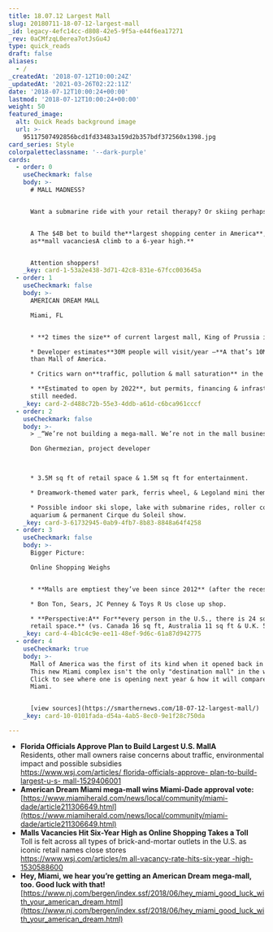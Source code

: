 ```yaml
---
title: 18.07.12 Largest Mall
slug: 20180711-18-07-12-largest-mall
_id: legacy-4efc14cc-d808-42e5-9f5a-e44f6ea17271
_rev: 0aCMfzqL0erea7otJsGu4J
type: quick_reads
draft: false
aliases:
  - /
_createdAt: '2018-07-12T10:00:24Z'
_updatedAt: '2021-03-26T02:22:11Z'
date: '2018-07-12T10:00:24+00:00'
lastmod: '2018-07-12T10:00:24+00:00'
weight: 50
featured_image:
  alt: Quick Reads background image
  url: >-
    95117507492856bcd1fd33483a159d2b357bdf372560x1398.jpg
card_series: Style
colorpaletteclassname: '--dark-purple'
cards:
  - order: 0
    useCheckmark: false
    body: >-
      # MALL MADNESS?


      Want a submarine ride with your retail therapy? Or skiing perhaps?


      A The $4B bet to build the**largest shopping center in America**, even
      as**mall vacanciesA climb to a 6-year high.**


      Attention shoppers!
    _key: card-1-53a2e438-3d71-42c8-831e-67fcc003645a
  - order: 1
    useCheckmark: false
    body: >-
      AMERICAN DREAM MALL  

      Miami, FL


      * **2 times the size** of current largest mall, King of Prussia in PA.

      * Developer estimates**30M people will visit/year –**A that’s 10M less
      than Mall of America.

      * Critics warn on**traffic, pollution & mall saturation** in the area.

      * **Estimated to open by 2022**, but permits, financing & infrastructure
      still needed.
    _key: card-2-d488c72b-55e3-4ddb-a61d-c6bca961cccf
  - order: 2
    useCheckmark: false
    body: >-
      > _“We’re not building a mega-mall. We’re not in the mall business.”_  

      Don Ghermezian, project developer  
        


      * 3.5M sq ft of retail space & 1.5M sq ft for entertainment.

      * Dreamwork-themed water park, ferris wheel, & Legoland mini theme park.

      * Possible indoor ski slope, lake with submarine rides, roller coaster,
      aquarium & permanent Cirque du Soleil show.
    _key: card-3-61732945-0ab9-4fb7-8b83-8848a64f4258
  - order: 3
    useCheckmark: false
    body: >-
      Bigger Picture:  

      Online Shopping Weighs


      * **Malls are emptiest they’ve been since 2012** (after the recession).

      * Bon Ton, Sears, JC Penney & Toys R Us close up shop.

      * **Perspective:A** For**every person in the U.S., there is 24 sq ft of
      retail space.** (vs. Canada 16 sq ft, Australia 11 sq ft & U.K. 5 sq ft)
    _key: card-4-4b1c4c9e-ee11-48ef-9d6c-61a87d942775
  - order: 4
    useCheckmark: true
    body: >-
      Mall of America was the first of its kind when it opened back in 1992.
      This new Miami complex isn't the only "destination mall" in the works.
      Click to see where one is opening next year & how it will compare to
      Miami.


      [view sources](https://smarthernews.com/18-07-12-largest-mall/)
    _key: card-10-0101fada-d54a-4ab5-8ec0-9e1f28c750da

---
```

* **Florida Officials Approve Plan to Build Largest U.S. MallA**  
Residents, other mall owners raise concerns about traffic, environmental impact and possible subsidies  
[https://www.wsj.com/articles/ florida-officials-approve- plan-to-build-largest-u-s- mall-1529406001](https://www.wsj.com/articles/)
* **American Dream Miami mega-mall wins Miami-Dade approval vote:**  
[https://www.miamiherald.com/news/local/community/miami-dade/article211306649.html](https://www.miamiherald.com/news/local/community/miami-dade/article211306649.html)
* **Malls Vacancies Hit Six-Year High as Online Shopping Takes a Toll**  
Toll is felt across all types of brick-and-mortar outlets in the U.S. as iconic retail names close stores  
[https://www.wsj.com/articles/m all-vacancy-rate-hits-six-year -high-1530588600](https://www.wsj.com/articles/m)
* **Hey, Miami, we hear you’re getting an American Dream mega-mall, too. Good luck with that!**  
[https://www.nj.com/bergen/index.ssf/2018/06/hey_miami_good_luck_with_your_american_dream.html](https://www.nj.com/bergen/index.ssf/2018/06/hey_miami_good_luck_with_your_american_dream.html)